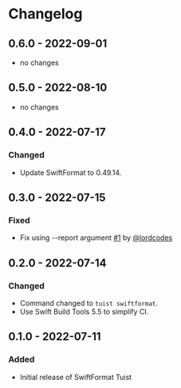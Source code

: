 # Changelog

## 0.6.0 - 2022-09-01

- no changes

## 0.5.0 - 2022-08-10

- no changes

## 0.4.0 - 2022-07-17

### Changed

- Update SwiftFormat to 0.49.14.

## 0.3.0 - 2022-07-15

### Fixed

- Fix using --report argument [#1](https://github.com/lordcodes/swiftformat-tuist/pull/1) by [@lordcodes](https://github.com/lordcodes)

## 0.2.0 - 2022-07-14

### Changed

- Command changed to `tuist swiftformat`.
- Use Swift Build Tools 5.5 to simplify CI.

## 0.1.0 - 2022-07-11

### Added

- Initial release of SwiftFormat Tuist
